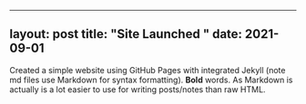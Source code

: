 
---
layout: post
title: "Site Launched " 
date: 2021-09-01
---

Created a simple website using GitHub Pages with integrated Jekyll (note md files use Markdown for syntax formatting). **Bold** words. As Markdown is actually is a lot easier to use for writing posts/notes than raw HTML.
